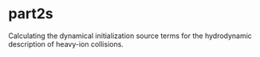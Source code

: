 # part2s
Calculating the dynamical initialization source terms for the hydrodynamic description of heavy-ion collisions.
